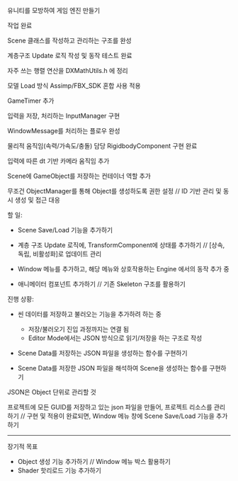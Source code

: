 유니티를 모방하여 게임 엔진 만들기



작업 완료

Scene 클래스를 작성하고 관리하는 구조를 완성

계층구조 Update 로직 작성 및 동작 테스트 완료

자주 쓰는 행렬 연산을 DXMathUtils.h 에 정리

모델 Load 방식 Assimp/FBX\_SDK 혼합 사용 적용

GameTimer 추가

입력을 저장, 처리하는 InputManager 구현

WindowMessage를 처리하는 플로우 완성

물리적 움직임(속력/가속도/충돌) 담당 RigidbodyComponent 구현 완료

입력에 따른 dt 기반 카메라 움직임 추가

Scene에 GameObject를 저장하는 컨테이너 역할 추가


무조건 ObjectManager를 통해 Object를 생성하도록 권한 설정 // ID 기반 관리 및 동시 생성 및 접근 대응





할 일:

* Scene Save/Load 기능을 추가하기

* 계층 구조 Update 로직에, TransformComponent에 상태를 추가하기 // \[상속, 독립, 비활성화]로 업데이트 관리
* Window 메뉴를 추가하고, 해당 메뉴와 상호작용하는 Engine 에서의 동작 추가 중
* 애니메이터 컴포넌트 추가하기 // 기존 Skeleton 구조를 활용하기


진행 상황:
- 씬 데이터를 저장하고 불러오는 기능을 추가하려 하는 중
	- 저장/불러오기 진입 과정까지는 연결 됨
	- Editor Mode에서는 JSON 방식으로 읽기/저장을 하는 구조로 작성

- Scene Data를 저장하는 JSON 파일을 생성하는 함수를 구현하기
- Scene Data를 저장한 JSON 파일을 해석하여 Scene을 생성하는 함수를 구현하기

JSON은 Object 단위로 관리할 것


프로젝트에 모든 GUID를 저장하고 있는 json 파일을 만들어, 프로젝트 리소스를 관리하기
// 구현 및 적용이 완료되면, Window 메뉴 창에 Scene Save/Load 기능을 추가하기


-------------------------------------

장기적 목표


* Object 생성 기능 추가하기 // Window 메뉴 박스 활용하기
* Shader 핫리로드 기능 추가하기




